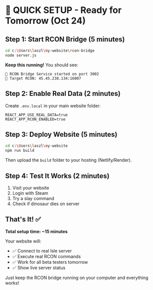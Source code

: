 # 🚀 QUICK SETUP - Ready for Tomorrow (Oct 24)

## Step 1: Start RCON Bridge (5 minutes)
```bash
cd c:\Users\laszl\my-website\rcon-bridge
node server.js
```
**Keep this running!** You should see:
```
🚀 RCON Bridge Service started on port 3002
🎯 Target RCON: 45.45.238.134:16007
```

## Step 2: Enable Real Data (2 minutes)
Create `.env.local` in your main website folder:
```env
REACT_APP_USE_REAL_DATA=true
REACT_APP_RCON_ENABLED=true
```

## Step 3: Deploy Website (5 minutes)
```bash
cd c:\Users\laszl\my-website
npm run build
```
Then upload the `build` folder to your hosting (Netlify/Render).

## Step 4: Test It Works (2 minutes)
1. Visit your website
2. Login with Steam
3. Try a slay command
4. Check if dinosaur dies on server

## That's It! ✅

**Total setup time: ~15 minutes**

Your website will:
- ✅ Connect to real Isle server
- ✅ Execute real RCON commands
- ✅ Work for all beta testers tomorrow
- ✅ Show live server status

Just keep the RCON bridge running on your computer and everything works!